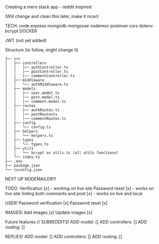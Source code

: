 # 


Creating a mern stack app - reddit inspired

(Will change and clean this later, make it nicer)

TECH:
node
express
mongodb
mongoose
nodemon
postman
cors
dotenv
bcrypt
DOCKER

JWT (not yet added)



Structure (to follow, might change it)

```
├── src
│   ├── controllers
│   │   ├── authController.ts
│   │   |── postController.ts
|   |   |── commentController.ts
│   ├── middleware
│   │   └── authMiddleware.ts
│   ├── models
|   |   ├── user.model.ts
│   │   |── post.model.ts
|   |   |── comment.model.ts
│   ├── routes
|   |   ├── authRoutes.ts
│   │   |── postRoutests
|   |   |── commentRoutes.ts
│   ├── config
│   │   └── config.ts
│   ├── helpers
│   │   └── helpers.ts
│   ├── types
│   │   └── types.ts
│   ├── utils
│   │   └── bcrypt as utils.ts (all utils functions)
│   └── index.ts
├── .env
├── package.json
└── tsconfig.json
```


NEXT UP NODEMAILER!!!

TODO:
Verification [x] - working on live site
Password reset [x] - works on live site
Voting both comments and post [x] - works on live and local 

USER!
Password verification [x]
Password reset [x]

IMAGES! 
Add images [x]
Update images [x]


Future features // 
SUBREDDITS!
ADD model:              []
ADD controllers:        []
ADD routing:            []


REPLIES!
ADD model:              []
ADD controllers:        []
ADD routing:            []